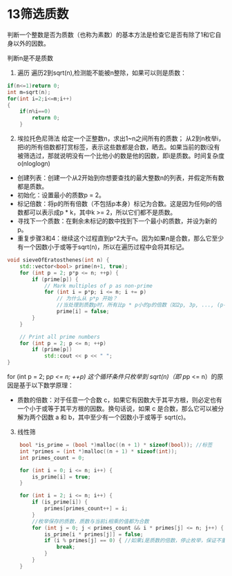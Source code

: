 # 13筛选质数

判断一个整数是否为质数（也称为素数）的基本方法是检查它是否有除了1和它自身以外的因数。

判断n是不是质数
1. 遍历
遍历2到sqrt(n),检测能不能被n整除，如果可以则是质数：
```CPP
if(n<=1)return 0;
int m=sqrt(n);
for(int i=2;i<=m;i++)
{
    if(n%i==0)
        return 0;
    }
```
2. 埃拉托色尼筛法
给定一个正整数n，求出1~n之间所有的质数；
从2到n枚举i，把i的所有倍数都打赏标签，表示这些数都是合数，晒去。如果当前的数i没有被筛选过，那就说明没有一个比他小的数是他的因数，即i是质数。时间复杂度o(nloglogn)

+ 创建列表：创建一个从2开始到你想要查找的最大整数n的列表，并假定所有数都是质数。
+ 初始化：设置最小的质数p = 2。
+ 标记倍数：将p的所有倍数（不包括p本身）标记为合数。这是因为任何p的倍数都可以表示成p * k，其中k >= 2，所以它们都不是质数。
+ 寻找下一个质数：在剩余未标记的数中找到下一个最小的质数，并设为新的p。
+ 重复步骤3和4：继续这个过程直到p^2大于n。因为如果n是合数，那么它至少有一个因数小于或等于sqrt(n)，所以在遍历过程中会将其标记。

```cpp
void sieveOfEratosthenes(int n) {
    std::vector<bool> prime(n+1, true);
    for (int p = 2; p*p <= n; ++p) {
        if (prime[p]) {
            // Mark multiples of p as non-prime
            for (int i = p*p; i <= n; i += p)
                // 为什么从 p*p 开始？
                //当处理到质数p时，所有比p * p小的p的倍数（如2p, 3p, ..., (p-1)p）实际上已经在之前的迭代中被其他较小的质数标记过了。例如，当你处理到质数5时，2*5=10、3*5=15等已经在处理质数2和3的时候被标记为合数了。
                prime[i] = false;
        }
    }

    // Print all prime numbers
    for (int p = 2; p <= n; ++p)
        if (prime[p])
            std::cout << p << " ";
}
```

for (int p = 2; p*p <= n; ++p) 这个循环条件只枚举到 sqrt(n)（即 p*p <= n）的原因是基于以下数学原理：

+ 质数的倍数：对于任意一个合数 c，如果它有因数大于其平方根，则必定也有一个小于或等于其平方根的因数。换句话说，如果 c 是合数，那么它可以被分解为两个因数 a 和 b，其中至少有一个因数小于或等于 sqrt(c)。


3. 线性筛

```cpp
    bool *is_prime = (bool *)malloc((n + 1) * sizeof(bool)); //标签
    int *primes = (int *)malloc((n + 1) * sizeof(int));
    int primes_count = 0;

    for (int i = 0; i <= n; i++) {
        is_prime[i] = true;
    }

    for (int i = 2; i <= n; i++) {
        if (is_prime[i]) {
            primes[primes_count++] = i;
        }
        //枚举保存的质数，质数与当前i相乘的值都为合数
        for (int j = 0; j < primes_count && i * primes[j] <= n; j++) {
            is_prime[i * primes[j]] = false;
            if (i % primes[j] == 0) { //如果i是质数的倍数，停止枚举，保证不重复枚举
                break;
            }
        }
    }
```



